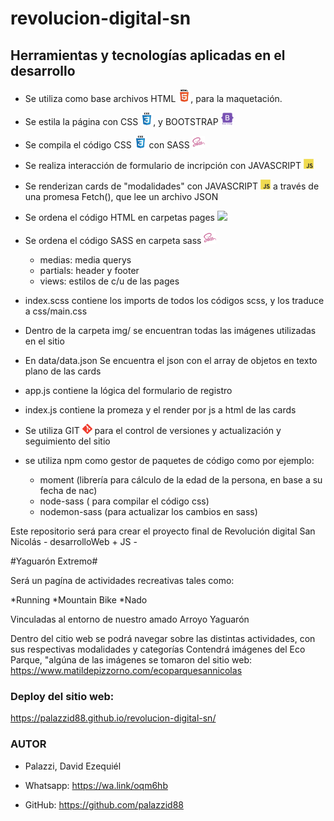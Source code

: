 # revolucion-digital-sn #

## Herramientas y tecnologías aplicadas en el desarrollo ##

* Se utiliza como base archivos HTML <img src="./img/html5.svg" style="width: 20px; height: auto;">, para la maquetación.

* Se estila la página con CSS <img src="./img/css3.svg" style="width: 20px; height: auto;">, y BOOTSTRAP <img src="./img/bootstrap.svg" style="width: 20px; height: auto;">
* Se compila el código CSS <img src="./img/css3.svg" style="width: 20px; height: auto;"> con SASS <img src="./img/sass.svg" style="width: 20px; height: auto;">
* Se realiza interacción de formulario de incripción con JAVASCRIPT <img src="./img/javascript.svg" style="width: 16px; height: auto;">
* Se renderizan cards de "modalidades" con JAVASCRIPT <img src="./img/javascript.svg" style="width: 16px; height: auto;"> a través de una promesa Fetch(), que lee un archivo JSON
* Se ordena el código HTML  en carpetas pages <img src="./img/html.svg" style="width: 20px; height: auto;">
* Se ordena el código SASS en carpeta sass <img src="./img/sass.svg" style="width: 20px; height: auto;">
    -  medias: media querys 
    -  partials: header y footer 
    -  views: estilos de c/u de las pages
* index.scss contiene los imports de todos los códigos scss, y los traduce a css/main.css
* Dentro de la carpeta img/ se encuentran todas las imágenes utilizadas en el sitio
* En data/data.json Se encuentra el json con el array de objetos en texto plano de las cards
* app.js contiene la lógica del formulario de registro
* index.js contiene la promeza y el render por js a html de las cards
* Se utiliza GIT <img src="./img/git.svg" style="width: 16px; height: auto;"> para el control de versiones y actualización y seguimiento del sitio
* se utiliza npm como gestor de paquetes de código como por ejemplo:
    -  moment (librería para cálculo de la edad de la persona, en base a su fecha de nac)
    -  node-sass ( para compilar el código css)
    -  nodemon-sass (para actualizar los cambios en sass)




Este repositorio será para crear el proyecto final de Revolución digital San Nicolás - desarrolloWeb + JS -


#Yaguarón Extremo#

Será un pagína de actividades recreativas tales como:

*Running
*Mountain Bike
*Nado

Vinculadas al entorno de nuestro amado Arroyo Yaguarón

Dentro del citio web se podrá navegar sobre las distintas actividades, con sus respectivas modalidades y  categorías
Contendrá imágenes del Eco Parque, "algúna de las imágenes se tomaron del sitio web: https://www.matildepizzorno.com/ecoparquesannicolas


### Deploy del sitio web:
https://palazzid88.github.io/revolucion-digital-sn/



### AUTOR ###

* Palazzi, David Ezequiél

* Whatsapp: https://wa.link/oqm6hb
* GitHub: https://github.com/palazzid88


